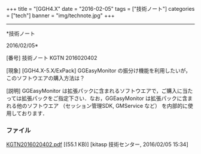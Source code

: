 ﻿+++
title = "[GGH4.X"
date = "2016-02-05"
tags = ["技術ノート"]
categories = ["tech"]
banner = "img/technote.jpg"
+++

-----------------------------------------------------------------------------------------------------------------------------

*技術ノート

2016/02/05*


[番号]
技術ノート KGTN 2016020402

[現象]
[GGH4.X-5.X/ExPack] GGEasyMonitor
の振分け機能を利用したいが，このソフトウエアの購入方法は？

[説明]
GGEasyMonitor
は拡張パックに含まれるソフトウエアで，ご購入に当たっては拡張パックをご指定下さい．なお，GGEasyMonitor
は拡張パックに含まれる他のソフトウエア （セッション管理SDK, GMService
など） を内部的に使用しております．


### ファイル

 
 


[KGTN2016020402.pdf](http://techreport.kitasp.net/attachments/download/2473/KGTN2016020402.pdf)
 [(55.1 KB)] [kitasp 技術センター, 2016/02/05
15:34]


 


 

